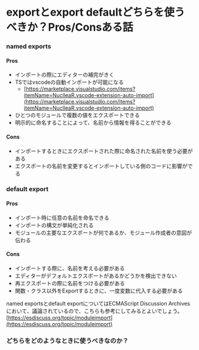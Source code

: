 # exportとexport defaultどちらを使うべきか？Pros/Consある話

### named exports <a id="named-exports"></a>

#### Pros <a id="Pros"></a>

* インポートの際にエディターの補完がきく
* TSではvscodeの自動インポートが可能になる
  * [https://marketplace.visualstudio.com/items?itemName=NuclleaR.vscode-extension-auto-import](https://marketplace.visualstudio.com/items?itemName=NuclleaR.vscode-extension-auto-import)
* ひとつのモジュールで複数の値をエクスポートできる
* 明示的に命名することによって、名前から情報を得ることができる

#### Cons <a id="Cons"></a>

* インポートするときにエクスポートされた際に命名された名前を使う必要がある
* エクスポートの名前を変更するとインポートしている側のコードに影響がでる

### default export <a id="default-export"></a>

#### Pros <a id="Pros1"></a>

* インポート時に任意の名前を命名できる
* インポートの構文が単純化される
* モジュールの主要なエクスポートが何であるか、モジュール作成者の意図が伝わる

#### Cons <a id="Cons1"></a>

* インポートする際に、名前を考える必要がある
* エディターがデフォルトエクスポートがあるかどうかを検出できない
* 再エクスポートの際に名前をつける必要がある
* 関数・クラス以外をExportするときに、一度変数に代入する必要がある

named exportsとdefault exportについてはECMAScript Discussion Archivesにおいて、議論されているので、こちらも参考にしてみるとよいでしょう。  
[https://esdiscuss.org/topic/moduleimport](https://esdiscuss.org/topic/moduleimport)

### どちらをどのようなときに使うべきなのか？

